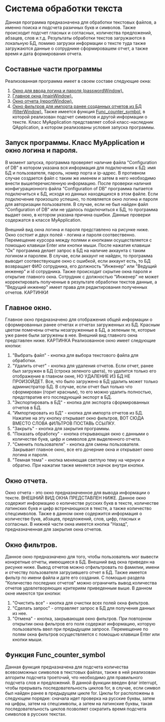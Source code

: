# Система обработки текста
Данная программа предназначена для обработки текстовых файлов, а именно поиска и подсчета разичных букв и символов. Также происходит подсчет гласных
и согласных, количества предложений, абзацев, слов и.т.д. Результаты обработки текстов загружаются в локальную БД, помимо загрузки информации о тексте туда
также загружаются данные о сотруднике сформировашем отчет, а также время и дата формирования отчета.<!-- описание программы -->

<!--Состав программы-->
## Составные части программы
Реализованная программа имеет в своем составе следующие окна:
1. [Окно для ввода логина и пароля (passwordWindow).](#запуск-программы-класс-myapplication-и-окно-логина-и-пароля)
2. [Главное окна (mainWindow).](#главное-окно)
3. [Окно отчета (reportWindow).](#окно-отчета)
5. [Окно фильтров для импорта ранее созданных отчетов из БД (filterWindow).](#окно-фильтров)
Также имеется функция [Func_counter_symbol](#функция-Func-counter-symbol), в которой реализован подсчет символов и другой информации о тексте. Класс MyApplication представляет собой
класс-наследник QApplication, а котором реализованы условия запуска программы.

<!--Запуск программы-->
## Запуск программы. Класс MyApplication и окно логина и пароля.
В момент запуска, программа проверяет наличие файла "Configuration of DB" в котором указана вся информация для подключения к БД: имя БД и пользователя,
пароль, номер порта и ip-адрес. В противном случае создается файл с таким же именем и затем в него необходимо внести вышеперечисленную информацию. После проверки
наличия конфигурационного файла "Configuration of DB" программа пытается подключиться к БД, исходя из данных находящихся в этом файле. Если подключение
произошло успешно, то появляется окно логина и пароля для авторизации пользователя. В случае, если не был найден файл "Configuration of DB" или не удалось
подключиться к БД, то программа выдает окно, в котором указана причина ошибки. Данные проверки содержатся в классе MyApplication.

Внешний вид окна логина и пароля представлено на рисунке ниже. Окно состоит и двух полей - логина и пароля соотвественно. Перемещение курсора между полями и
кнопками осуществляется с помощью клавиши Enter или кнопки мыши. После нажатия клавиши "Ок" программа делает запрос в БД на наличие аккаунта с таким логином
и паролем. В случае, если аккаунт не найден, то программа выводит соотвествующее окно с ошибкой, если аккаунт есть, то БД возвращает ФИО сотрудника, его должность
"Инженер" или "Ведущий инженер" и id сотрудника. Также происходит скрытие окна пароля и открытие главного окна. Сотрудник с должностью "Инженер" не может 
корректировать полученные в результате обработки текстов данные, а "Ведущий инженер" имеет права для редактирования полученных отчетов.
КАРТИНКИ

<!--Главное окно-->
## Главное окно.
Главное окно предназначено для отображения общей информации о сформированных ранее отчетах и отчетах загруженных из БД. Красным цветом помечены отчеты незагруженные
в БД, а зеленым те, которые уже ранее были загружены в нее. Внешний вид главного окна представлен ниже.
КАРТИНКА
Реализованное окно имеет следующие кнопки:
1. "Выбрать файл" - кнопка для выбора текстового файла для обработки.
2. "Удалить отчет" - кнопка для удаления отчетов. Если отчет, ранее был загружен в БД (строка зеленого цвета), то удалится только его отображение в главном окне,
НО УДАЛЕНИЕ ИЗ БД НЕ ПРОИЗОЙДЕТ. Все, что было загружено в БД удалить может только администратор БД. В случае, если отчет был только что сформирован (горит красным),
то его можно удалить полностью, предотвратив его последующий экспорт в БД.
3. "Экспортировать в БД" - кнопка для экспорта сформированных отчетов в БД.
4. "Импортировать из БД" - кнопка для импорта отчетов из БД. Нажатие на эту кнопку открывает окно фильтров, ВОТ СЮДА ВМЕСТО СЛОВА фИЛЬТРОВ ПОСТАВЬ ССЫЛКУ.
5. "Закрыть" - кнопка для закрытия программы.
6. "Показать обработку" - кнопка открывающая окно с данными о количестве букв, цифр и символов для выделенного отчета.
7. "Сменить пользователя" - кнопка для смены пользователя. Закрывает главное окно, все его дочерние окна и открывает окно логина и пароля.
8. "Темная тема" - кнопка меняющая светлую тему на черную и обратно. При нажатии также меняется значок внутри кнопки.

<!--Окно отчетов-->
## Окно отчета.
Окно отчета - это окно предназначенное для вывода информации о тексте. ВНЕШНИЙ ВИД ОКНА ПРЕДСТАВЛЕН НИЖЕ. Данное окно содержит информацию о количестве русских букв
в тексте, количестве латинских букв и цифр встречающихся в тексте, а также количество спецсимволов. Также в данном окне содержится информация о количестве букв, абзацев,
предложений, слов, цифр, гласных и согласных. В нижней части окна имеется кнопка "Назад", предназначенная для закрытия окна отчетов.

<!--Окно фильтров-->
## Окно фильтров.
Данное окно предназначено для того, чтобы пользователь мог вывести конкретные отчеты, имеющиеся в БД. Внешний вид окна приведен на рисунке ниже. Вывод отчетов можно
отфильтровать по фамилии, имени и отчеству пользователя загрузившего отчет в БД. Также имеется фильтр по имени файла и дате его создания. С помощью раздела 
"Количество последних отчетов" можно ограничить вывод количества отчетов удовлетворяющих критериям приведенным выше. В данном окне имеются три кнопки:
1. "Очистить все" - кнопка для очистки всех полей окна фильтров.
2. "Сделать запрос" - отправляет запрос в БД для получения данных из нее.
3. "Отмена" - кнопка, закрывающая окно фильтров.
При повторном открытии окна фильтров его поля содержат информацию, которую пользователь ввел при предыдущем запросе. Перемещение по полям окна фильтров осуществляется с помощью клавиши Enter или кнопки мыши.

<!--Функция Func_counter_symbol-->
## Функция Func_counter_symbol
Данная функция предназначена для подсчета количества всевозможных символов в текстовых файлах, также в ней реализован алгоритм подсчета троеточий, что необходимо для правильного
подсчета слов и предложений. В данной функции введен флаг interrupt, чтобы прерывать последовательность циклов for, в случае, если символ был найден ранее в предыдущем цикле for.
Циклы for расположены в следующем порядке: сначала идет проверка на русские буквы, затем на цифры, затем на спецсимволы, а затем на латинские буквы, такая последовательность циклов позволяет сократить время подсчета символов в русских текстах.





